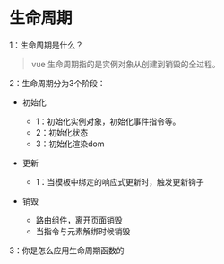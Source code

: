 # 生命周期

1：生命周期是什么？
> vue 生命周期指的是实例对象从创建到销毁的全过程。

2：生命周期分为3个阶段：
- 初始化
    - 1：初始化实例对象，初始化事件指令等。
    - 2：初始化状态
    - 3：初始化渲染dom
- 更新
    - 1：当模板中绑定的响应式更新时，触发更新钩子

- 销毁
    - 路由组件，离开页面销毁
    - 当指令与元素解绑时候销毁
    
3：你是怎么应用生命周期函数的
